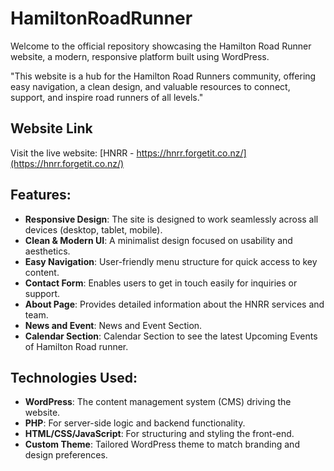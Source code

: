 # HamiltonRoadRunner 

Welcome to the official repository showcasing the Hamilton Road Runner website, a modern, responsive platform built using WordPress.

"This website is a hub for the Hamilton Road Runners community, offering easy navigation, a clean design, and valuable resources to connect, support, and inspire road runners of all levels."

## Website Link
Visit the live website: [HNRR - https://hnrr.forgetit.co.nz/](https://hnrr.forgetit.co.nz/)

## Features:
- **Responsive Design**: The site is designed to work seamlessly across all devices (desktop, tablet, mobile).
- **Clean & Modern UI**: A minimalist design focused on usability and aesthetics.
- **Easy Navigation**: User-friendly menu structure for quick access to key content.
- **Contact Form**: Enables users to get in touch easily for inquiries or support.
- **About Page**: Provides detailed information about the HNRR services and team.
- **News and Event**: News and Event Section.
- **Calendar Section**: Calendar Section to see the latest Upcoming Events of Hamilton Road runner.

## Technologies Used:
- **WordPress**: The content management system (CMS) driving the website.
- **PHP**: For server-side logic and backend functionality.
- **HTML/CSS/JavaScript**: For structuring and styling the front-end.
- **Custom Theme**: Tailored WordPress theme to match branding and design preferences.

